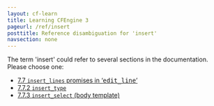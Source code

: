 ```yaml
---
layout: cf-learn
title: Learning CFEngine 3
pageurl: /ref/insert
posttitle: Reference disambiguation for 'insert'
navsection: none
---
```


The term 'insert' could refer to several sections in the documentation. Please choose one:

- [7.7 <code>insert_lines</code> promises in &lsquo;<samp><span class="samp">edit_line</span></samp>&rsquo;](https://cfengine.com/manuals/cf3-reference.html#insert_lines-in-edit_line-promises)
- [7.7.2 <code>insert_type</code>](https://cfengine.com/manuals/cf3-reference.html#insert_type-in-insert_lines)
- [7.7.3 <code>insert_select</code> (body template)](https://cfengine.com/manuals/cf3-reference.html#insert_select-in-insert_lines)
